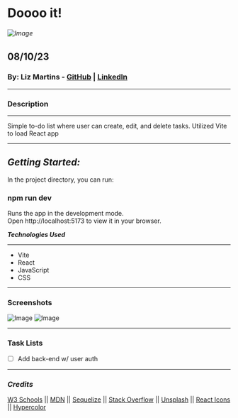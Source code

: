 # Doooo it!




###### ![Image](https://i.pinimg.com/originals/c2/2c/e8/c22ce86247e3449b1a8e28b66d928200.jpg)

## 08/10/23

### By: Liz Martins - [GitHub](http://www.github.com/martinsliz) | [LinkedIn](https://www.linkedin.com/in/elizmartins)


---

### Description
---
Simple to-do list where user can create, edit, and delete tasks. Utilized Vite to load React app

---
## **_Getting Started:_**

In the project directory, you can run:

### npm run dev
Runs the app in the development mode.\
Open http://localhost:5173 to view it in your browser.




**_Technologies Used_**

---


- Vite
- React
- JavaScript
- CSS

---

### Screenshots

![Image]()
![Image]()

---

### Task Lists

- [ ] Add back-end w/ user auth

---

### _Credits_

[W3 Schools](https://www.w3schools.com/css/) || [MDN](https://developer.mozilla.org/en-US/) || [Sequelize](https://sequelize.org/) || [Stack Overflow](https://stackoverflow.com/) || [Unsplash](https://unsplash.com/) || [React Icons](https://react-icons.github.io/react-icons) || [Hypercolor](https://hypercolor.dev/)
